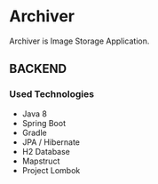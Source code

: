 # Archiver
Archiver is Image Storage Application.

## BACKEND
### Used Technologies
* Java 8
* Spring Boot
* Gradle
* JPA / Hibernate
* H2 Database
* Mapstruct
* Project Lombok
